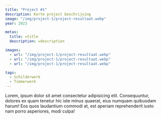 ```yaml
---
title: "Project #1"
description: Korte project beschrijving
image: "/img/project-1/project-resultaat.webp"
year: 2023

metas:
  title: =title
  description: =description

images:
  - url: "/img/project-1/project-resultaat.webp"
  - url: "/img/project-1/project-resultaat.webp"
  - url: "/img/project-1/project-resultaat.webp"

tags:
  - Schilderwerk
  - Timmerwerk
---
```


Lorem, ipsum dolor sit amet consectetur adipisicing elit. Consequuntur, dolores
ex quam tenetur hic iste minus quaerat, eius numquam quibusdam harum! Eos quos
laudantium commodi at, est aperiam reprehenderit iusto nam porro asperiores,
modi culpa!
